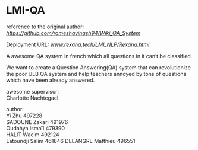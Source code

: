 # LMI-QA
reference to the original author: _https://github.com/rameshavinash94/Wiki_QA_System_

Deployment URL: _www.rexana.tech/LMI_NLP/Rexana.html_

A awesome QA system in french which all questions in it can’t be classified.

We want to create a Question Answering(QA) system that can revolutionize the poor ULB QA system and help teachers annoyed by tons of questions which have been already answered.

awesome supervisor: \
Charlotte Nachtegael

author: \
Yi Zhu 497228 \
SADOUNE Zakari 491976 \
Oudahya Ismaïl 479390 \
HALIT Wacim    492124 \
Latoundji Salim 461846 
DELANGRE Matthieu 496551

